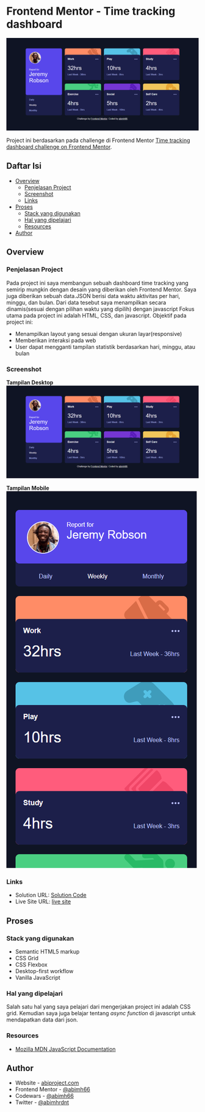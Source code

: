 # Frontend Mentor - Time tracking dashboard

![Design preview for the Time tracking dashboard coding challenge](./screenshot/screenshot-desktop.png)

Project ini berdasarkan pada challenge di Frontend Mentor [Time tracking dashboard challenge on Frontend Mentor](https://www.frontendmentor.io/challenges/time-tracking-dashboard-UIQ7167Jw).

## Daftar Isi

- [Overview](#overview)
  - [Penjelasan Project](#the-challenge)
  - [Screenshot](#screenshot)
  - [Links](#links)
- [Proses](#proses)
  - [Stack yang digunakan](#stack-yang-digunakan)
  - [Hal yang dipelajari](#hal-yang-dipelajari)
  - [Resources](#resources)
- [Author](#author)

## Overview

### Penjelasan Project

Pada project ini saya membangun sebuah dashboard time tracking yang semirip mungkin dengan desain yang diberikan oleh Frontend Mentor. Saya juga diberikan sebuah data.JSON berisi data waktu aktivitas per hari, minggu, dan bulan. Dari data tesebut saya menampilkan secara dinamis(sesuai dengan pilihan waktu yang dipilih) dengan javascript
Fokus utama pada project ini adalah HTML, CSS, dan javascript.
Objektif pada project ini:

- Menampilkan layout yang sesuai dengan ukuran layar(responsive)
- Memberikan interaksi pada web
- User dapat mengganti tampilan statistik berdasarkan hari, minggu, atau bulan

### Screenshot

**Tampilan Desktop**
![Tampilan Desktop](./screenshot/screenshot-desktop.png)

**Tampilan Mobile**<br>
![Tampilan Mobile](./screenshot/screenshot-mobile.png)

### Links

- Solution URL: [Solution Code](https://github.com/abimh66/time-tracking-dashboard-frontendmentor)
- Live Site URL: [live site](https://time-tracking-abimh66.netlify.app/)

## Proses

### Stack yang digunakan

- Semantic HTML5 markup
- CSS Grid
- CSS Flexbox
- Desktop-first workflow
- Vanilla JavaScript

### Hal yang dipelajari

Salah satu hal yang saya pelajari dari mengerjakan project ini adalah CSS grid. Kemudian saya juga belajar tentang _async function_ di javascript untuk mendapatkan data dari json.

### Resources

- [Mozilla MDN JavaScript Documentation](https://developer.mozilla.org/en-US/docs/Web/JavaScript)

## Author

- Website - [abiproject.com](https://www.abiproject.com)
- Frontend Mentor - [@abimh66](https://www.frontendmentor.io/profile/abimh66)
- Codewars - [@abimh66](https://www.codewars.com/users/abimh66)
- Twitter - [@abimhrdnt](https://www.twitter.com/abimhrdnt)
